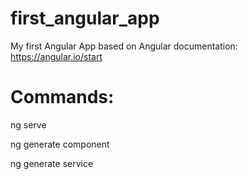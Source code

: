 # first_angular_app

My first Angular App based on Angular documentation: https://angular.io/start


# Commands:

ng serve

ng generate component <component name>

ng generate service <service name>
